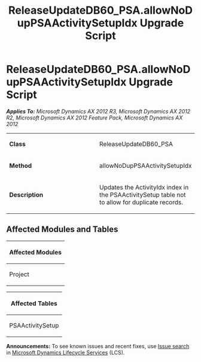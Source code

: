 ﻿---
title: ReleaseUpdateDB60_PSA.allowNoDupPSAActivitySetupIdx Upgrade Script
TOCTitle: ReleaseUpdateDB60_PSA.allowNoDupPSAActivitySetupIdx Upgrade Script
ms:assetid: 694cedce-ec0a-0db9-855b-cf930392bb5b
ms:mtpsurl: https://msdn.microsoft.com/en-us/library/JJ685641(v=AX.60)
ms:contentKeyID: 49708843
ms.date: 05/18/2015
mtps_version: v=AX.60
---

# ReleaseUpdateDB60\_PSA.allowNoDupPSAActivitySetupIdx Upgrade Script 


_**Applies To:** Microsoft Dynamics AX 2012 R3, Microsoft Dynamics AX 2012 R2, Microsoft Dynamics AX 2012 Feature Pack, Microsoft Dynamics AX 2012_

<table>
<colgroup>
<col style="width: 50%" />
<col style="width: 50%" />
</colgroup>
<tbody>
<tr class="odd">
<td><p><strong>Class</strong></p></td>
<td><p>ReleaseUpdateDB60_PSA</p></td>
</tr>
<tr class="even">
<td><p><strong>Method</strong></p></td>
<td><p>allowNoDupPSAActivitySetupIdx</p></td>
</tr>
<tr class="odd">
<td><p><strong>Description</strong></p></td>
<td><p>Updates the ActivityIdx index in the PSAActivitySetup table not to allow for duplicate records.</p></td>
</tr>
</tbody>
</table>


## Affected Modules and Tables

<table>
<colgroup>
<col style="width: 100%" />
</colgroup>
<thead>
<tr class="header">
<th><p>Affected Modules</p></th>
</tr>
</thead>
<tbody>
<tr class="odd">
<td><p>Project</p></td>
</tr>
</tbody>
</table>


<table>
<colgroup>
<col style="width: 100%" />
</colgroup>
<thead>
<tr class="header">
<th><p>Affected Tables</p></th>
</tr>
</thead>
<tbody>
<tr class="odd">
<td><p>PSAActivitySetup</p></td>
</tr>
</tbody>
</table>

  
**Announcements:** To see known issues and recent fixes, use [Issue search](http://go.microsoft.com/fwlink/?linkid=389258) in [Microsoft Dynamics Lifecycle Services](http://go.microsoft.com/fwlink/?linkid=306505) (LCS).

